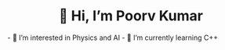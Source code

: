 <h1 align="center"> 👋 Hi, I’m Poorv Kumar </h1>
- 👀 I’m interested in Physics and AI
- 🌱 I’m currently learning C++
<!---
Poorv1/Poorv1 is a ✨ special ✨ repository because its `README.md` (this file) appears on your GitHub profile.
You can click the Preview link to take a look at your changes.
--->
